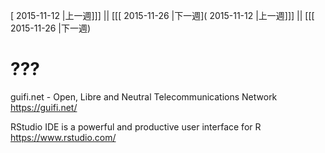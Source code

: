 [ 2015-11-12 |上一週]]] || [[[ 2015-11-26 |下一週]( 2015-11-12 |上一週]]] || [[[ 2015-11-26 |下一週)



# ???


guifi.net - Open, Libre and Neutral Telecommunications Network
<https://guifi.net/>  

RStudio IDE is a powerful and productive user interface for R
<https://www.rstudio.com/>  